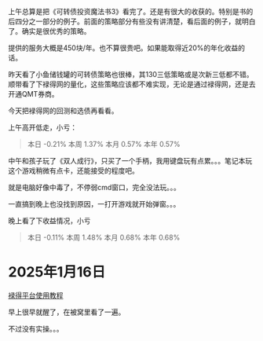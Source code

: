 上午总算是把《可转债投资魔法书3》看完了。还是有很大的收获的。特别是书的后四分之一部分的例子。前面的策略部分有些没有讲清楚，看后面的例子，就明白了。确实是很优秀的策略。

提供的服务大概是450块/年。也不算很贵吧。如果能取得近20%的年化收益的话。

昨天看了小鱼储钱罐的可转债策略也很棒，其130三低策略或是次新三低都不错。顺带看了下䘵得网的量化，这些策略应该都不难实现，无论是通过䘵得网，还是去开通QMT券商。

今天把䘵得网的回测和选债再看看。



上午高开低走，小亏：

> 本日	-0.21%	本周	1.37%	本月	0.57%	本年	0.57%


中午和孩子玩了《双人成行》，只买了一个手柄，我用键盘玩有点累。。。笔记本玩这个游戏稍微有点卡，还能接受的程度吧。

就是电脑好像中毒了，不停弱cmd窗口，完全没法玩。。。

一直搞到晚上也没找到原因，一打开游戏就开始弹窗。。。


晚上看了下收益情况，小亏

> 本日	-0.11%	本周	1.48%	本月	0.68%	本年	0.68%




# 2025年1月16日

[䘵得平台使用教程](https://mp.weixin.qq.com/mp/appmsgalbum?action=getalbum&__biz=MzkwMDUxNjk5MA==&scene=1&album_id=3018466164626489348&count=3#wechat_redirect)

早上很早就醒了，在被窝里看了一遍。

不过没有实操。。。

